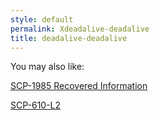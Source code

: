 ```yaml
---
style: default
permalink: Xdeadalive-deadalive
title: deadalive-deadalive
---
```

You may also like:

[SCP-1985 Recovered Information](http://scp-wiki.net/scp-1985-recovered-information)

[SCP-610-L2](http://scp-wiki.net/scp-610-l2)
